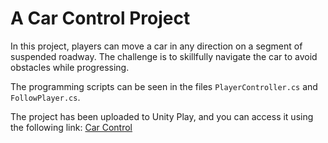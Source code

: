 # A Car Control Project

In this project, players can move a car in any direction on a segment of suspended roadway. The challenge is to skillfully navigate the car to avoid obstacles while progressing.

The programming scripts can be seen in the files `PlayerController.cs` and `FollowPlayer.cs`.

The project has been uploaded to Unity Play, and you can access it using the following link: [Car Control](https://play.unity.com/mg/other/carcontrol)

